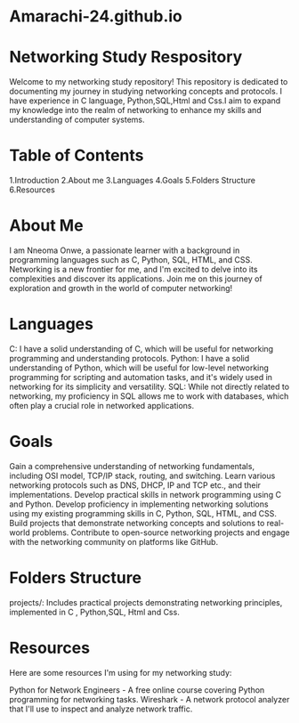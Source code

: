 # Amarachi-24.github.io
# Networking Study Respository

Welcome to my networking study repository! This repository is dedicated to documenting my journey in studying networking concepts and protocols. I have experience in C language, Python,SQL,Html and Css.I aim to expand my knowledge into the realm of networking to enhance my skills and understanding of computer systems.

# Table of Contents

1.Introduction
2.About me
3.Languages 
4.Goals
5.Folders Structure
6.Resources

# About Me

I am Nneoma Onwe, a passionate learner with a background in programming languages such as C, Python, SQL, HTML, and CSS. Networking is a new frontier for me, and I'm excited to delve into its complexities and discover its applications. Join me on this journey of exploration and growth in the world of computer networking!

# Languages

C: I have a solid understanding of C, which will be useful for networking programming and understanding protocols.
Python:  I have a solid understanding of Python, which will be useful for low-level networking programming for scripting and automation tasks, and it's widely used in networking for its simplicity and versatility.
SQL: While not directly related to networking, my proficiency in SQL allows me to work with databases, which often play a crucial role in networked applications.

# Goals
Gain a comprehensive understanding of networking fundamentals, including OSI model, TCP/IP stack, routing, and switching.
Learn various networking protocols such as DNS, DHCP, IP and TCP etc., and their implementations.
Develop practical skills in network programming using C and Python.
Develop proficiency in implementing networking solutions using my existing programming skills in C, Python, SQL, HTML, and CSS.
Build projects that demonstrate networking concepts and solutions to real-world problems.
Contribute to open-source networking projects and engage with the networking community on platforms like GitHub.

# Folders Structure 
projects/: Includes practical projects demonstrating networking principles, implemented in C , Python,SQL, Html and Css.

# Resources
Here are some resources I'm using for my networking study:

Python for Network Engineers - A free online course covering Python programming for networking tasks.
Wireshark - A network protocol analyzer that I'll use to inspect and analyze network traffic.


